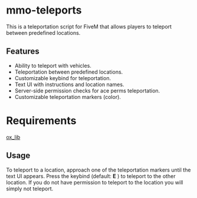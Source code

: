 # mmo-teleports
This is a teleportation script for FiveM that allows players to teleport between predefined locations.

## Features
- Ability to teleport with vehicles.
- Teleportation between predefined locations.
- Customizable keybind for teleportation.
- Text UI with instructions and location names.
- Server-side permission checks for ace perms teleportation.
- Customizable teleportation markers (color).

# Requirements
[ox_lib](https://github.com/overextended/ox_lib)

## Usage
To teleport to a location, approach one of the teleportation markers until the text UI appears. Press the keybind (default: **E** ) to teleport to the other location. If you do not have permission to teleport to the location you will simply not teleport.
